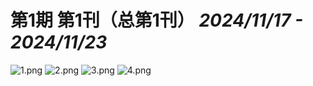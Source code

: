 # 第1期 第1刊（总第1刊） *2024/11/17 - 2024/11/23*

![1.png](1.png)
![2.png](2.png)
![3.png](3.png)
![4.png](4.png)